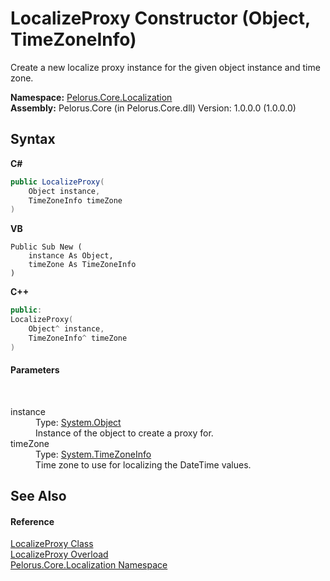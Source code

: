 # LocalizeProxy Constructor (Object, TimeZoneInfo)
 

Create a new localize proxy instance for the given object instance and time zone.

**Namespace:**&nbsp;<a href="99F211A">Pelorus.Core.Localization</a><br />**Assembly:**&nbsp;Pelorus.Core (in Pelorus.Core.dll) Version: 1.0.0.0 (1.0.0.0)

## Syntax

**C#**<br />
``` C#
public LocalizeProxy(
	Object instance,
	TimeZoneInfo timeZone
)
```

**VB**<br />
``` VB
Public Sub New ( 
	instance As Object,
	timeZone As TimeZoneInfo
)
```

**C++**<br />
``` C++
public:
LocalizeProxy(
	Object^ instance, 
	TimeZoneInfo^ timeZone
)
```


#### Parameters
&nbsp;<dl><dt>instance</dt><dd>Type: <a href="http://msdn2.microsoft.com/en-us/library/e5kfa45b" target="_blank">System.Object</a><br />Instance of the object to create a proxy for.</dd><dt>timeZone</dt><dd>Type: <a href="http://msdn2.microsoft.com/en-us/library/bb396389" target="_blank">System.TimeZoneInfo</a><br />Time zone to use for localizing the DateTime values.</dd></dl>

## See Also


#### Reference
<a href="C3FA92A5">LocalizeProxy Class</a><br /><a href="DCF3FF05">LocalizeProxy Overload</a><br /><a href="99F211A">Pelorus.Core.Localization Namespace</a><br />